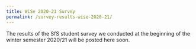 ```yaml
---
title: WiSe 2020-21 Survey
permalink: /survey-results-wise-2020-21/
---
```


The results of the SfS student survey we conducted at the beginning of the winter semester 2020/21 will be posted here soon.
